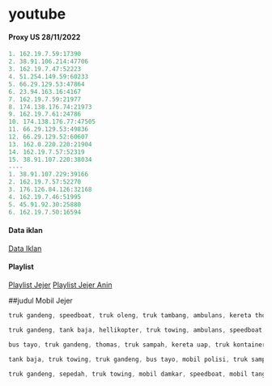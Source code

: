 # youtube


#### Proxy US 28/11/2022
```js
1. 162.19.7.59:17390
2. 38.91.106.214:47706
3. 162.19.7.47:52223
4. 51.254.149.59:60233
5. 66.29.129.53:47864
6. 23.94.163.16:4167
7. 162.19.7.59:21977
8. 174.138.176.74:21973
9. 162.19.7.61:24786
10. 174.138.176.77:47505
11. 66.29.129.53:49836
12. 66.29.129.52:60607
13. 162.0.220.220:21904
14. 162.19.7.57:52319
15. 38.91.107.220:38034
----
1. 38.91.107.229:39166
2. 162.19.7.57:52270
3. 176.126.84.126:32168
4. 162.19.7.46:51995
5. 45.91.92.30:25880
6. 162.19.7.50:16594
```


#### Data iklan
[Data Iklan](https://www.prepostseo.com/tool/fake-address-generator)

#### Playlist
[Playlist Jejer](https://youtube.com/playlist?list=PLm1f3GEEI-PNXkX0r5tCwdxFvAr2gpnvb)
[Playlist Jejer Anin](https://youtube.com/playlist?list=PLLO53DDvf_gHPJ-dfQF74koCD3bHdp0hM)


##judul Mobil Jejer

```js
truk gandeng, speedboat, truk oleng, truk tambang, ambulans, kereta thomas, truk towing, truk tanki mobil jejer
```
```js
truk gandeng, tank baja, hellikopter, truk towing, ambulans, speedboat, bulldozer, mobil jeep mobil jejer
```
```js
bus tayo, truk gandeng, thomas, truk sampah, kereta uap, truk kontainer, ambulas, mobil roket mobil jejer
```
```js
tank baja, truk towing, truk gandeng, bus tayo, mobil polisi, truk sampah, truk molen, mobil tambang mobil jejer
```
```js
truk gandeng, sepedah, truk towing, mobil damkar, speedboat, mobil tangga, container, mobil tangki mobil jejer
```
